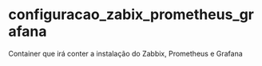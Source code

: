 # configuracao_zabix_prometheus_grafana
Container que irá conter a instalação do Zabbix, Prometheus e Grafana
